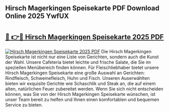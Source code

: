 ## Hirsch Magerkingen Speisekarte PDF Download Online 2025 YwfUX

# <h2><a href="http://gcdeccl.nevu.top/?p=Hirsch+Magerkingen+Speisekarte">🔗 👉🔴 Hirsch Magerkingen Speisekarte 2025 PDF</a></h2>

[![Hirsch Magerkingen Speisekarte 2025 PDF](https://i.imgur.com/dBaPXMq.png)](http://gcdeccl.nevu.top/?p=Hirsch+Magerkingen+Speisekarte)
Die Hirsch Magerkingen Speisekarte ist nicht nur eine Liste von Gerichten, sondern auch die Kunst der Wahl. Unsere Cafeteria bietet leichte und frische Salate, die Sie im speziellen Menübereich finden können. Für Fleischliebhaber bietet unsere Hirsch Magerkingen Speisekarte eine große Auswahl an Gerichten: Rindfleisch, Schweinefleisch, Huhn und Fisch. Unseren Auserwählten bieten wir exquisite Gerichte wie Schaschlik und Steak an, die auf einem alten, natürlichen Feuer zubereitet werden. Wenn Sie sich nicht entscheiden können, was Sie von der Hirsch Magerkingen Speisekarte wünschen, ist unser Team bereit zu helfen und Ihnen einen komfortablen und bequemen Service zu bieten.
